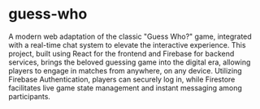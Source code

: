 # guess-who

A modern web adaptation of the classic "Guess Who?" game, integrated with a real-time chat system to elevate the interactive experience. This project, built using React for the frontend and Firebase for backend services, brings the beloved guessing game into the digital era, allowing players to engage in matches from anywhere, on any device. Utilizing Firebase Authentication, players can securely log in, while Firestore facilitates live game state management and instant messaging among participants.

